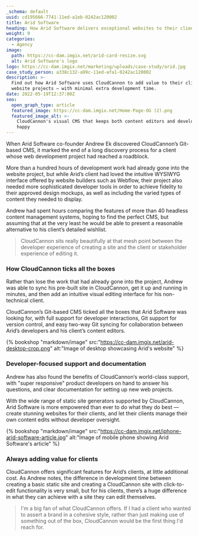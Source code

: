```yaml
---
_schema: default
uuid: cd195666-7741-11ed-a1eb-0242ac120002
title: Arid Software
heading: How Arid Software delivers exceptional websites to their clients
weight: 9
categories:
  - Agency
image:
  path: https://cc-dam.imgix.net/arid-card-resize.svg
  alt: Arid Software's logo
logo: https://cc-dam.imgix.net/marketing/uploads/case-study/arid.jpg
case_study_person: a338c132-a99c-11ed-afa1-0242ac120002
description: >-
  Find out how Arid Software uses CloudCannon to add value to their clients'
  website projects — with minimal extra development time.
date: 2022-05-19T12:37:00Z
seo:
  open_graph_type: article
  featured_image: https://cc-dam.imgix.net/Home-Page-OG (2).png
  featured_image_alt: >-
    CloudCannon's visual CMS that keeps both content editors and developers
    happy
---
```

When Arid Software co-founder Andrew Ek discovered CloudCannon’s Git-based CMS, it marked the end of a long discovery process for a client whose web development project had reached a roadblock.

More than a hundred hours of development work had already gone into the website project, but while Arid’s client had loved the intuitive WYSIWYG interface offered by website builders such as Webflow, their project also needed more sophisticated developer tools in order to achieve fidelity to their approved design mockups, as well as including the varied types of content they needed to display.

Andrew had spent hours comparing the features of more than 40 headless content management systems, hoping to find the perfect CMS, but assuming that at the very least he would be able to present a reasonable alternative to his client’s detailed wishlist.

> CloudCannon sits really beautifully at that mesh point between the developer experience of creating a site and the client or stakeholder experience of editing it.

### How CloudCannon ticks all the boxes

Rather than lose the work that had already gone into the project, Andrew was able to sync his pre-built site in CloudCannon, get it up and running in minutes, and then add an intuitive visual editing interface for his non-technical client.

CloudCannon’s Git-based CMS ticked all the boxes that Arid Software was looking for, with full support for developer interactions, Git support for version control, and easy two-way Git syncing for collaboration between Arid’s developers and his client’s content editors.

{% bookshop "markdown/image" src:"https://cc-dam.imgix.net/arid-desktop-crop.png" alt:"Image of desktop showcasing Arid's website" %}

### Developer-focused support and documentation

Andrew has also found the benefits of CloudCannon‘s world-class support, with "super responsive" product developers on hand to answer his questions, and clear documentation for setting up new web projects.

With the wide range of static site generators supported by CloudCannon, Arid Software is more empowered than ever to do what they do best — create stunning websites for their clients, and let their clients manage their own content edits without developer oversight.

{% bookshop "markdown/image" src:"https://cc-dam.imgix.net/iphone-arid-software-article.jpg" alt:"Image of mobile phone showing Arid Software's article" %}

### Always adding value for clients

CloudCannon offers significant features for Arid’s clients, at little additional cost. As Andrew notes, the difference in development time between creating a basic static site and creating a CloudCannon site with click-to-edit functionality is very small, but for his clients, there’s a huge difference in what they can achieve with a site they can edit themselves.

> I'm a big fan of what CloudCannon offers. If I had a client who wanted to assert a brand in a cohesive style, rather than just making use of something out of the box, CloudCannon would be the first thing I'd reach for.